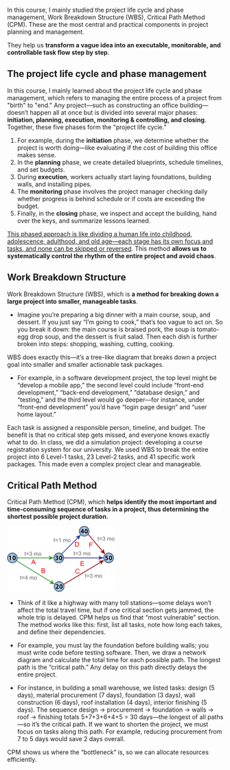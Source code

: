 In this course, I mainly studied the project life cycle and phase management, Work Breakdown Structure (WBS), Critical Path Method (CPM). These are the most central and practical components in project planning and management. 

They help us **transform a vague idea into an executable, monitorable, and controllable task flow step by step**. 

## The project life cycle and phase management

In this course, I mainly learned about the project life cycle and phase management, which refers to managing the entire process of a project from "birth" to "end." Any project—such as constructing an office building—doesn’t happen all at once but is divided into several major phases: **initiation, planning, execution, monitoring & controlling, and closing**. Together, these five phases form the "project life cycle." 

1. For example, during the **initiation** phase, we determine whether the project is worth doing—like evaluating if the cost of building this office makes sense. 
2. In the **planning** phase, we create detailed blueprints, schedule timelines, and set budgets. 
3. During **execution**, workers actually start laying foundations, building walls, and installing pipes. 
4. The **monitoring** phase involves the project manager checking daily whether progress is behind schedule or if costs are exceeding the budget. 
5. Finally, in the **closing** phase, we inspect and accept the building, hand over the keys, and summarize lessons learned. 

<u>This phased approach is like dividing a human life into childhood, adolescence, adulthood, and old age—each stage has its own focus and tasks, and none can be skipped or reversed</u>. This method **allows us to systematically control the rhythm of the entire project and avoid chaos**.

## Work Breakdown Structure

Work Breakdown Structure (WBS), which is **a method for breaking down a large project into smaller, manageable tasks**. 

- Imagine you’re preparing a big dinner with a main course, soup, and dessert. If you just say “I’m going to cook,” that’s too vague to act on. So you break it down: the main course is braised pork, the soup is tomato-egg drop soup, and the dessert is fruit salad. Then each dish is further broken into steps: shopping, washing, cutting, cooking. 

WBS does exactly this—it’s a tree-like diagram that breaks down a project goal into smaller and smaller actionable task packages. 

- For example, in a software development project, the top level might be “develop a mobile app,” the second level could include “front-end development,” “back-end development,” “database design,” and “testing,” and the third level would go deeper—for instance, under “front-end development” you’d have “login page design” and “user home layout.” 

Each task is assigned a responsible person, timeline, and budget. The benefit is that no critical step gets missed, and everyone knows exactly what to do. In class, we did a simulation project: developing a course registration system for our university. We used WBS to break the entire project into 6 Level-1 tasks, 23 Level-2 tasks, and 41 specific work packages. This made even a complex project clear and manageable.

## Critical Path Method

Critical Path Method (CPM), which **helps identify the most important and time-consuming sequence of tasks in a project, thus determining the shortest possible project duration.** 

![img](./images/250px-Pert_chart_colored.svg.png)

- Think of it like a highway with many toll stations—some delays won’t affect the total travel time, but if one critical section gets jammed, the whole trip is delayed. CPM helps us find that “most vulnerable” section. The method works like this: first, list all tasks, note how long each takes, and define their dependencies. 

- For example, you must lay the foundation before building walls; you must write code before testing software. Then, we draw a network diagram and calculate the total time for each possible path. The longest path is the “critical path.” Any delay on this path directly delays the entire project. 

- For instance, in building a small warehouse, we listed tasks: design (5 days), material procurement (7 days), foundation (3 days), wall construction (6 days), roof installation (4 days), interior finishing (5 days). The sequence design → procurement → foundation → walls → roof → finishing totals 5+7+3+6+4+5 = 30 days—the longest of all paths—so it’s the critical path. If we want to shorten the project, we must focus on tasks along this path. For example, reducing procurement from 7 to 5 days would save 2 days overall. 

CPM shows us where the “bottleneck” is, so we can allocate resources efficiently.